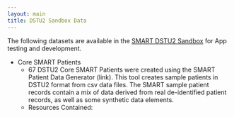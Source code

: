 ```yaml
---
layout: main
title: DSTU2 Sandbox Data
---
```


The following datasets are available in the [SMART DSTU2 Sandbox](https://github.com/smart-on-fhir/sample-patients) for App testing and development.
 
* Core SMART Patients 
  * 67 DSTU2 Core SMART Patients were created using the SMART Patient Data Generator (link). This tool creates sample patients in DSTU2 format from csv data files. The SMART sample patient records contain a mix of data derived from real de-identified patient records, as well as some synthetic data elements. 
  * Resources Contained:  
